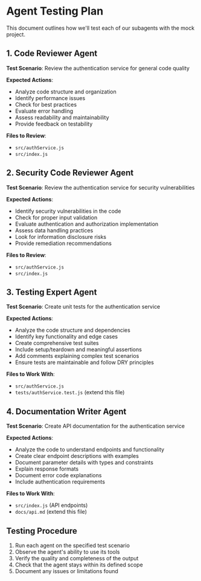 # Agent Testing Plan

This document outlines how we'll test each of our subagents with the mock project.

## 1. Code Reviewer Agent

**Test Scenario**: Review the authentication service for general code quality

**Expected Actions**:
- Analyze code structure and organization
- Identify performance issues
- Check for best practices
- Evaluate error handling
- Assess readability and maintainability
- Provide feedback on testability

**Files to Review**:
- `src/authService.js`
- `src/index.js`

## 2. Security Code Reviewer Agent

**Test Scenario**: Review the authentication service for security vulnerabilities

**Expected Actions**:
- Identify security vulnerabilities in the code
- Check for proper input validation
- Evaluate authentication and authorization implementation
- Assess data handling practices
- Look for information disclosure risks
- Provide remediation recommendations

**Files to Review**:
- `src/authService.js`
- `src/index.js`

## 3. Testing Expert Agent

**Test Scenario**: Create unit tests for the authentication service

**Expected Actions**:
- Analyze the code structure and dependencies
- Identify key functionality and edge cases
- Create comprehensive test suites
- Include setup/teardown and meaningful assertions
- Add comments explaining complex test scenarios
- Ensure tests are maintainable and follow DRY principles

**Files to Work With**:
- `src/authService.js`
- `tests/authService.test.js` (extend this file)

## 4. Documentation Writer Agent

**Test Scenario**: Create API documentation for the authentication service

**Expected Actions**:
- Analyze the code to understand endpoints and functionality
- Create clear endpoint descriptions with examples
- Document parameter details with types and constraints
- Explain response formats
- Document error code explanations
- Include authentication requirements

**Files to Work With**:
- `src/index.js` (API endpoints)
- `docs/api.md` (extend this file)

## Testing Procedure

1. Run each agent on the specified test scenario
2. Observe the agent's ability to use its tools
3. Verify the quality and completeness of the output
4. Check that the agent stays within its defined scope
5. Document any issues or limitations found